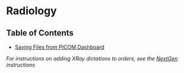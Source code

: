 # Radiology

## Table of Contents

- [Saving Files from PICOM Dashboard](ImagingInstructions.md)

*For instructions on adding XRay dictations to orders, see the [NextGen](https://github.com/jake-ingram/UNC/blob/master/InstructionSets/NextGen/XRDictations.md) instructions*
